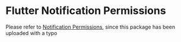 # Flutter Notification Permissions
Please refer to [Notification Permissions](https://pub.dartlang.org/packages/notification_permissions), since this package has been uploaded with a typo
